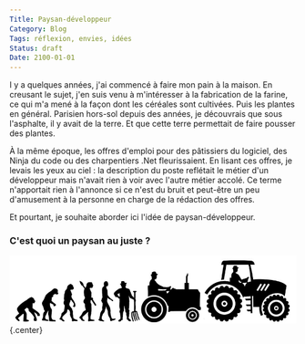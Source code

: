 ```yaml
---
Title: Paysan-développeur
Category: Blog
Tags: réflexion, envies, idées
Status: draft
Date: 2100-01-01
---
```


I y a quelques années, j'ai commencé à faire mon pain à la maison. En creusant le sujet, j'en
suis venu à m'intéresser à la fabrication de la farine, ce qui m'a mené à la façon dont les
céréales sont cultivées. Puis les plantes en général. Parisien hors-sol depuis des années, je
découvrais que sous l'asphalte, il y avait de la terre. Et que cette terre permettait de faire
pousser des plantes.

À la même époque, les offres d'emploi pour des pâtissiers du logiciel, des Ninja du code
ou des charpentiers .Net fleurissaient. En lisant ces offres, je levais les yeux au ciel :
la description du poste reflétait le métier d'un développeur mais n'avait rien à voir avec
l'autre métier accolé. Ce terme n'apportait rien à l'annonce si ce n'est du bruit et peut-être
un peu d'amusement à la personne en charge de la rédaction des offres.

Et pourtant, je souhaite aborder ici l'idée de paysan-développeur.

### C'est quoi un paysan au juste ?

![Du singe à l'exploitant agricole](/images/paysan-developpeur/agro.png){.center}
